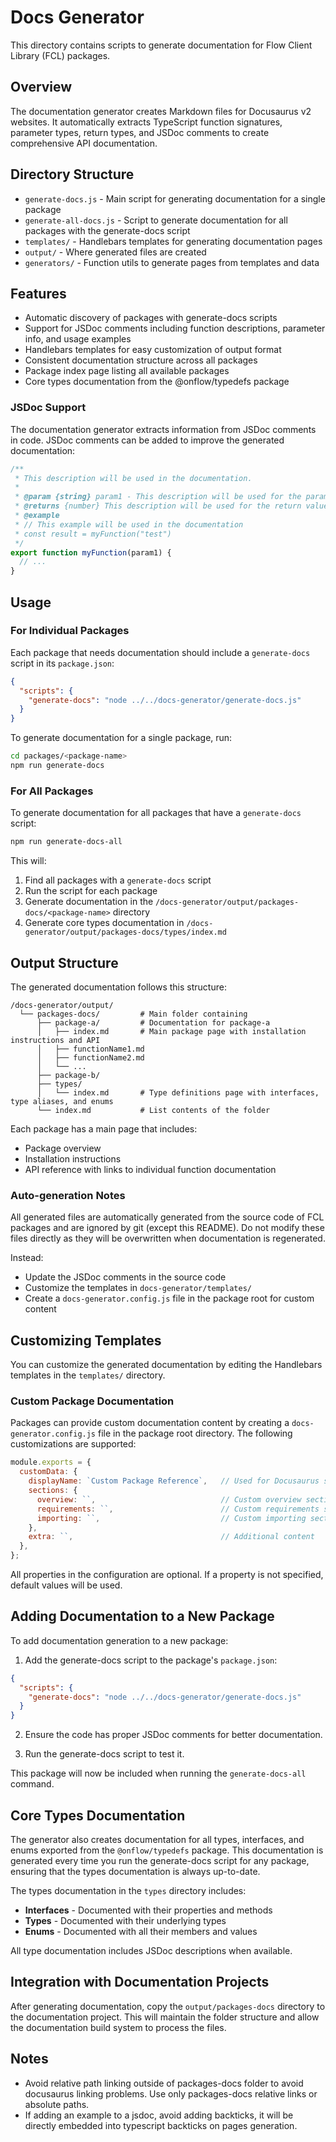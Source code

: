 # Docs Generator

This directory contains scripts to generate documentation for Flow Client Library (FCL) packages.

## Overview

The documentation generator creates Markdown files for Docusaurus v2 websites. It automatically extracts TypeScript function signatures, parameter types, return types, and JSDoc comments to create comprehensive API documentation.

## Directory Structure

- `generate-docs.js` - Main script for generating documentation for a single package
- `generate-all-docs.js` - Script to generate documentation for all packages with the generate-docs script
- `templates/` - Handlebars templates for generating documentation pages
- `output/` - Where generated files are created
- `generators/` - Function utils to generate pages from templates and data

## Features

- Automatic discovery of packages with generate-docs scripts
- Support for JSDoc comments including function descriptions, parameter info, and usage examples
- Handlebars templates for easy customization of output format
- Consistent documentation structure across all packages
- Package index page listing all available packages
- Core types documentation from the @onflow/typedefs package

### JSDoc Support

The documentation generator extracts information from JSDoc comments in code. JSDoc comments can be added to improve the generated documentation:

```javascript
/**
 * This description will be used in the documentation.
 * 
 * @param {string} param1 - This description will be used for the parameter
 * @returns {number} This description will be used for the return value
 * @example
 * // This example will be used in the documentation
 * const result = myFunction("test")
 */
export function myFunction(param1) {
  // ...
}
```

## Usage

### For Individual Packages

Each package that needs documentation should include a `generate-docs` script in its `package.json`:

```json
{
  "scripts": {
    "generate-docs": "node ../../docs-generator/generate-docs.js"
  }
}
```

To generate documentation for a single package, run:

```bash
cd packages/<package-name>
npm run generate-docs
```

### For All Packages

To generate documentation for all packages that have a `generate-docs` script:

```bash
npm run generate-docs-all
```

This will:
1. Find all packages with a `generate-docs` script
2. Run the script for each package
3. Generate documentation in the `/docs-generator/output/packages-docs/<package-name>` directory
4. Generate core types documentation in `/docs-generator/output/packages-docs/types/index.md`

## Output Structure

The generated documentation follows this structure:

```
/docs-generator/output/
  └── packages-docs/         # Main folder containing
      ├── package-a/         # Documentation for package-a
      │   ├── index.md       # Main package page with installation instructions and API 
      │   ├── functionName1.md
      │   ├── functionName2.md
      │   └── ...
      ├── package-b/
      ├── types/
      │   └── index.md       # Type definitions page with interfaces, type aliases, and enums
      └── index.md           # List contents of the folder
```

Each package has a main page that includes:
- Package overview 
- Installation instructions
- API reference with links to individual function documentation

### Auto-generation Notes

All generated files are automatically generated from the source code of FCL packages and are ignored by git (except this README).
Do not modify these files directly as they will be overwritten when documentation is regenerated.

Instead:
- Update the JSDoc comments in the source code
- Customize the templates in `docs-generator/templates/`
- Create a `docs-generator.config.js` file in the package root for custom content

## Customizing Templates

You can customize the generated documentation by editing the Handlebars templates in the `templates/` directory.

### Custom Package Documentation

Packages can provide custom documentation content by creating a `docs-generator.config.js` file in the package root directory. The following customizations are supported:

```js
module.exports = {
  customData: {
    displayName: `Custom Package Reference`,   // Used for Docusaurus sidebar title
    sections: {
      overview: ``,                            // Custom overview section
      requirements: ``,                        // Custom requirements section
      importing: ``,                           // Custom importing section
    },
    extra: ``,                                 // Additional content
  },
};
```

All properties in the configuration are optional. If a property is not specified, default values will be used.

## Adding Documentation to a New Package

To add documentation generation to a new package:

1. Add the generate-docs script to the package's `package.json`:

```json
{
  "scripts": {
    "generate-docs": "node ../../docs-generator/generate-docs.js"
  }
}
```

2. Ensure the code has proper JSDoc comments for better documentation.

3. Run the generate-docs script to test it.

This package will now be included when running the `generate-docs-all` command. 

## Core Types Documentation

The generator also creates documentation for all types, interfaces, and enums exported from the `@onflow/typedefs` package. This documentation is generated every time you run the generate-docs script for any package, ensuring that the types documentation is always up-to-date.

The types documentation in the `types` directory includes:

- **Interfaces** - Documented with their properties and methods
- **Types** - Documented with their underlying types
- **Enums** - Documented with all their members and values

All type documentation includes JSDoc descriptions when available.

## Integration with Documentation Projects

After generating documentation, copy the `output/packages-docs` directory to the documentation project. This will maintain the folder structure and allow the documentation build system to process the files.

## Notes

- Avoid relative path linking outside of packages-docs folder to avoid docusaurus linking problems. Use only packages-docs relative links or absolute paths.
- If adding an example to a jsdoc, avoid adding backticks, it will be directly embedded into typescript backticks on pages generation.
